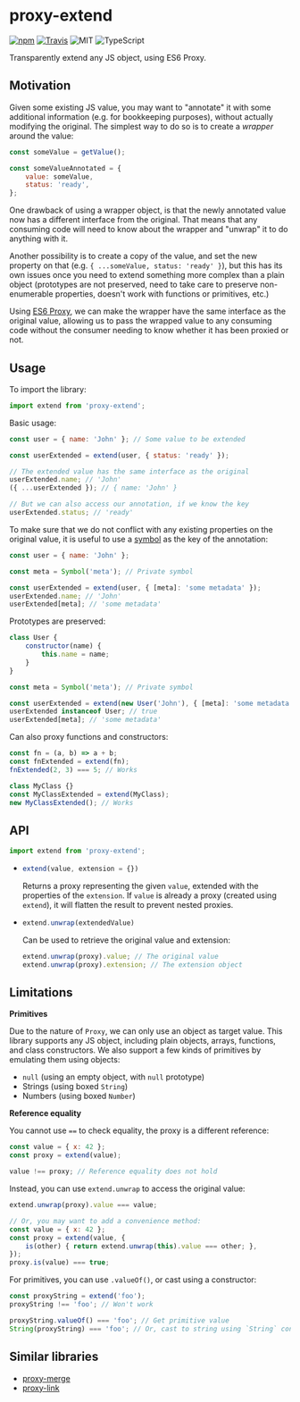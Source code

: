 
# proxy-extend

[![npm](https://img.shields.io/npm/v/proxy-extend.svg?style=flat-square)](https://www.npmjs.com/package/proxy-extend)
[![Travis](https://img.shields.io/travis/mkrause/proxy-extend.svg?style=flat-square)](https://travis-ci.org/mkrause/proxy-extend)
![MIT](https://img.shields.io/npm/l/proxy-extend?style=flat-square)
![TypeScript](https://img.shields.io/badge/-TypeScript-blue.svg?style=flat-square)


Transparently extend any JS object, using ES6 Proxy.


## Motivation

Given some existing JS value, you may want to "annotate" it with some additional information (e.g. for bookkeeping purposes), without actually modifying the original. The simplest way to do so is to create a *wrapper* around the value:

```js
const someValue = getValue();

const someValueAnnotated = {
    value: someValue,
    status: 'ready',
};
```

One drawback of using a wrapper object, is that the newly annotated value now has a different interface from the original. That means that any consuming code will need to know about the wrapper and "unwrap" it to do anything with it.

Another possibility is to create a copy of the value, and set the new property on that (e.g. `{ ...someValue, status: 'ready' }`), but this has its own issues once you need to extend something more complex than a plain object (prototypes are not preserved, need to take care to preserve non-enumerable properties, doesn't work with functions or primitives, etc.)

Using [ES6 Proxy](https://developer.mozilla.org/en-US/docs/Web/JavaScript/Reference/Global_Objects/Proxy), we can make the wrapper have the same interface as the original value, allowing us to pass the wrapped value to any consuming code without the consumer needing to know whether it has been proxied or not.


## Usage

To import the library:

```js
import extend from 'proxy-extend';
````

Basic usage:

```js
const user = { name: 'John' }; // Some value to be extended

const userExtended = extend(user, { status: 'ready' });

// The extended value has the same interface as the original
userExtended.name; // 'John'
({ ...userExtended }); // { name: 'John' }

// But we can also access our annotation, if we know the key
userExtended.status; // 'ready'
```

To make sure that we do not conflict with any existing properties on the original value, it is useful to use a [symbol](https://developer.mozilla.org/en-US/docs/Web/JavaScript/Reference/Global_Objects/Symbol) as the key of the annotation:

```js
const user = { name: 'John' };

const meta = Symbol('meta'); // Private symbol

const userExtended = extend(user, { [meta]: 'some metadata' });
userExtended.name; // 'John'
userExtended[meta]; // 'some metadata'
```

Prototypes are preserved:

```js
class User {
    constructor(name) {
        this.name = name;
    }
}

const meta = Symbol('meta'); // Private symbol

const userExtended = extend(new User('John'), { [meta]: 'some metadata' });
userExtended instanceof User; // true
userExtended[meta]; // 'some metadata'
```

Can also proxy functions and constructors:

```js
const fn = (a, b) => a + b;
const fnExtended = extend(fn);
fnExtended(2, 3) === 5; // Works

class MyClass {}
const MyClassExtended = extend(MyClass);
new MyClassExtended(); // Works
```


## API

```js
import extend from 'proxy-extend';
```

* ```js
  extend(value, extension = {})
  ```
  Returns a proxy representing the given `value`, extended with the properties of the `extension`. If `value` is already a proxy (created using `extend`), it will flatten the result to prevent nested proxies.
  
* ```js
  extend.unwrap(extendedValue)
  ```
  Can be used to retrieve the original value and extension:
  
  ```js
  extend.unwrap(proxy).value; // The original value
  extend.unwrap(proxy).extension; // The extension object
  ```


## Limitations

**Primitives**

Due to the nature of `Proxy`, we can only use an object as target value. This library supports any JS object, including plain objects, arrays, functions, and class constructors. We also support a few kinds of primitives by emulating them using objects:

* `null` (using an empty object, with `null` prototype)
* Strings (using boxed `String`)
* Numbers (using boxed `Number`)

**Reference equality**

You cannot use `==` to check equality, the proxy is a different reference:

```js
const value = { x: 42 };
const proxy = extend(value);

value !== proxy; // Reference equality does not hold
```

Instead, you can use `extend.unwrap` to access the original value:

```js
extend.unwrap(proxy).value === value;

// Or, you may want to add a convenience method:
const value = { x: 42 };
const proxy = extend(value, {
    is(other) { return extend.unwrap(this).value === other; },
});
proxy.is(value) === true;
```

For primitives, you can use `.valueOf()`, or cast using a constructor:

```js
const proxyString = extend('foo');
proxyString !== 'foo'; // Won't work

proxyString.valueOf() === 'foo'; // Get primitive value
String(proxyString) === 'foo'; // Or, cast to string using `String` constructor
```


## Similar libraries

- [proxy-merge](https://www.npmjs.com/package/proxy-merge)
- [proxy-link](https://www.npmjs.com/package/proxy-link)
